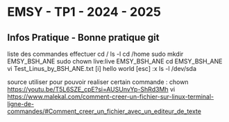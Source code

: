 
# EMSY - TP1 - 2024 - 2025
## Infos Pratique - Bonne pratique git

liste des commandes effectuer 
cd /
ls -l
cd /home
sudo mkdir EMSY_BSH_ANE
sudo chown live:live EMSY_BSH_ANE
cd EMSY_BSH_ANE
vi Test_Linus_by_BSH_ANE.txt
		[i]
  		hello world
    		[esc] :x 
ls -l /dev/sda




source utiliser pour pouvoir realiser certain commande :
chown https://youtu.be/T5L6SZE_cpE?si=AUSUnvYp-ShRd3Mh
vi https://www.malekal.com/comment-creer-un-fichier-sur-linux-terminal-ligne-de-commandes/#Comment_creer_un_fichier_avec_un_editeur_de_texte
